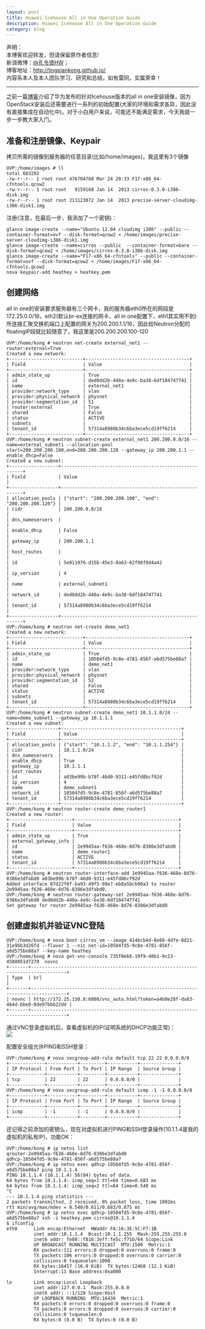 ```yaml
---
layout: post
title: Huawei Icehouse All in One Operation Guide
description: Huawei Icehouse All in One Operation Guide
category: blog
---
```


声明：  
本博客欢迎转发，但请保留原作者信息!  
新浪微博：[@孔令贤HW](http://weibo.com/lingxiankong)；   
博客地址：<http://lingxiankong.github.io/>  
内容系本人及本人团队学习、研究和总结，如有雷同，实属荣幸！

----------------

之前一篇[博客](http://lingxiankong.github.io/blog/2014/04/29/openstack-icehouse-allinone/)介绍了华为发布的针对Icehouse版本的all in one安装镜像，因为OpenStack安装后还需要进行一系列的初始配置(大家的环境和需求各异，因此没有直接集成在自动化中)。对于小白用户来说，可能还不能满足需求，今天我就一步一步教大家入门。

## 准备和注册镜像、Keypair  
拷贝所需的镜像到服务器的任意目录(比如/home/images)，我这里有3个镜像

    UVP:/home/images # ll
    total 683292
    -rw-r--r-- 1 root root 476704768 Mar 24 20:33 F17-x86_64-cfntools.qcow2
    -rw-r--r-- 1 root root   9159168 Jan 14  2013 cirros-0.3.0-i386-disk.img
    -rw-r--r-- 1 root root 213123072 Jan 14  2013 precise-server-cloudimg-i386-disk1.img
    
注册(注意，在最后一步，我添加了一个密钥)：

    glance image-create --name="Ubuntu 12.04 cloudimg i386" --public --container-format=ovf --disk-format=qcow2 < /home/images/precise-server-cloudimg-i386-disk1.img
    glance image-create --name=cirros --public  --container-format=bare --disk-format=qcow2 < /home/images/cirros-0.3.0-i386-disk.img
    glance image-create --name="F17-x86_64-cfntools" --public --container-format=ovf --disk-format=qcow2 < /home/images/F17-x86_64-cfntools.qcow2
    nova keypair-add heathey > heatkey.pem
    
## 创建网络  
all in one的安装要求服务器有三个网卡，我的服务器eth0所在的网段是172.25.0.0/16，eth2(默认br-ex连接的网卡，all in one配置下，eth1其实用不到)所连接汇聚交换机端口上配置的网关为200.200.1.1/16，因此给Neutron分配的floatingIP段就比较随意了，我这里是200.200.200.100-120

    UVP:/home/kong # neutron net-create external_net1 --router:external=True
    Created a new network:
    +---------------------------+--------------------------------------+
    | Field                     | Value                                |
    +---------------------------+--------------------------------------+
    | admin_state_up            | True                                 |
    | id                        | ded0dd2b-440a-4e9c-ba38-6df184747741 |
    | name                      | external_net1                        |
    | provider:network_type     | vlan                                 |
    | provider:physical_network | physnet                              |
    | provider:segmentation_id  | 51                                   |
    | router:external           | True                                 |
    | shared                    | False                                |
    | status                    | ACTIVE                               |
    | subnets                   |                                      |
    | tenant_id                 | 57314a8980b34c6ba3ece5cd19ff6214     |
    +---------------------------+--------------------------------------+
    UVP:/home/kong # neutron subnet-create external_net1 200.200.0.0/16 --name=external_subnet1 --allocation-pool start=200.200.200.100,end=200.200.200.120 --gateway_ip 200.200.1.1 --enable_dhcp=False
    Created a new subnet:
    +------------------+--------------------------------------------------------+
    | Field            | Value                                                  |
    +------------------+--------------------------------------------------------+
    | allocation_pools | {"start": "200.200.200.100", "end": "200.200.200.120"} |
    | cidr             | 200.200.0.0/16                                         |
    | dns_nameservers  |                                                        |
    | enable_dhcp      | False                                                  |
    | gateway_ip       | 200.200.1.1                                            |
    | host_routes      |                                                        |
    | id               | 5e011976-d15b-45e3-8a63-62f98f8d4a42                   |
    | ip_version       | 4                                                      |
    | name             | external_subnet1                                       |
    | network_id       | ded0dd2b-440a-4e9c-ba38-6df184747741                   |
    | tenant_id        | 57314a8980b34c6ba3ece5cd19ff6214                       |
    +------------------+--------------------------------------------------------+
    UVP:/home/kong # neutron net-create demo_net1
    Created a new network:
    +---------------------------+--------------------------------------+
    | Field                     | Value                                |
    +---------------------------+--------------------------------------+
    | admin_state_up            | True                                 |
    | id                        | 10504fd5-9c8e-4781-856f-a6d575be88a7 |
    | name                      | demo_net1                            |
    | provider:network_type     | vlan                                 |
    | provider:physical_network | physnet                              |
    | provider:segmentation_id  | 52                                   |
    | shared                    | False                                |
    | status                    | ACTIVE                               |
    | subnets                   |                                      |
    | tenant_id                 | 57314a8980b34c6ba3ece5cd19ff6214     |
    +---------------------------+--------------------------------------+
    UVP:/home/kong # neutron subnet-create demo_net1 10.1.1.0/24 --name=demo_subnet1 --gateway_ip 10.1.1.1
    Created a new subnet:
    +------------------+--------------------------------------------+
    | Field            | Value                                      |
    +------------------+--------------------------------------------+
    | allocation_pools | {"start": "10.1.1.2", "end": "10.1.1.254"} |
    | cidr             | 10.1.1.0/24                                |
    | dns_nameservers  |                                            |
    | enable_dhcp      | True                                       |
    | gateway_ip       | 10.1.1.1                                   |
    | host_routes      |                                            |
    | id               | a03be99b-b78f-46d0-9311-e45fd8bcf92d       |
    | ip_version       | 4                                          |
    | name             | demo_subnet1                               |
    | network_id       | 10504fd5-9c8e-4781-856f-a6d575be88a7       |
    | tenant_id        | 57314a8980b34c6ba3ece5cd19ff6214           |
    +------------------+--------------------------------------------+
    UVP:/home/kong # neutron router-create demo_router1
    Created a new router:
    +-----------------------+--------------------------------------+
    | Field                 | Value                                |
    +-----------------------+--------------------------------------+
    | admin_state_up        | True                                 |
    | external_gateway_info |                                      |
    | id                    | 2e9945aa-f636-468e-8d76-8386e3dfabd0 |
    | name                  | demo_router1                         |
    | status                | ACTIVE                               |
    | tenant_id             | 57314a8980b34c6ba3ece5cd19ff6214     |
    +-----------------------+--------------------------------------+
    UVP:/home/kong # neutron router-interface-add 2e9945aa-f636-468e-8d76-8386e3dfabd0 a03be99b-b78f-46d0-9311-e45fd8bcf92d
    Added interface 87d22f0f-ba93-49f5-99e7-eb8a5bcb90a3 to router 2e9945aa-f636-468e-8d76-8386e3dfabd0.
    UVP:/home/kong # neutron router-gateway-set 2e9945aa-f636-468e-8d76-8386e3dfabd0 ded0dd2b-440a-4e9c-ba38-6df184747741
    Set gateway for router 2e9945aa-f636-468e-8d76-8386e3dfabd0
    
## 创建虚拟机并验证VNC登陆  

    UVP:/home/kong # nova boot cirros_vm --image 414bcb4d-8e68-4dfe-8d21-31e9bb3d26fd --flavor 1 --nic net-id=10504fd5-9c8e-4781-856f-a6d575be88a7 --key-name heathey
    UVP:/home/kong # nova get-vnc-console 735f0e66-19f9-40b1-9c13-4588051d7270  novnc
    +-------+-----------------------------------------------------------------------------------+
    | Type  | Url                                                                               |
    +-------+-----------------------------------------------------------------------------------+
    | novnc | http://172.25.150.8:6080/vnc_auto.html?token=a4b0e28f-da83-464d-bbe0-0de97bbb22dd |
    +-------+-----------------------------------------------------------------------------------+

通过VNC登录虚拟机后，查看虚拟机的IP(证明系统的DHCP功能正常)：  
![](/images/2014-05-12-huawei-allinone-operation-guide/1.png)  

配置安全组允许PING和SSH登录：

    UVP:/home/kong # nova secgroup-add-rule default tcp 22 22 0.0.0.0/0
    +-------------+-----------+---------+-----------+--------------+
    | IP Protocol | From Port | To Port | IP Range  | Source Group |
    +-------------+-----------+---------+-----------+--------------+
    | tcp         | 22        | 22      | 0.0.0.0/0 |              |
    +-------------+-----------+---------+-----------+--------------+
    UVP:/home/kong # nova secgroup-add-rule default icmp -1 -1 0.0.0.0/0
    +-------------+-----------+---------+-----------+--------------+
    | IP Protocol | From Port | To Port | IP Range  | Source Group |
    +-------------+-----------+---------+-----------+--------------+
    | icmp        | -1        | -1      | 0.0.0.0/0 |              |
    +-------------+-----------+---------+-----------+--------------+
    
还记得之前添加的密钥么，现在对虚拟机进行PING和SSH登录操作(10.1.1.4是我的虚拟机的私有IP)，功能OK：

    UVP:/home/kong # ip netns list
    qrouter-2e9945aa-f636-468e-8d76-8386e3dfabd0
    qdhcp-10504fd5-9c8e-4781-856f-a6d575be88a7
    UVP:/home/kong # ip netns exec qdhcp-10504fd5-9c8e-4781-856f-a6d575be88a7 ping 10.1.1.4
    PING 10.1.1.4 (10.1.1.4) 56(84) bytes of data.
    64 bytes from 10.1.1.4: icmp_seq=1 ttl=64 time=0.683 ms
    64 bytes from 10.1.1.4: icmp_seq=2 ttl=64 time=0.540 ms
    ^C
    --- 10.1.1.4 ping statistics ---
    2 packets transmitted, 2 received, 0% packet loss, time 1002ms
    rtt min/avg/max/mdev = 0.540/0.611/0.683/0.075 ms
    UVP:/home/kong # ip netns exec qdhcp-10504fd5-9c8e-4781-856f-a6d575be88a7 ssh -i heatkey.pem cirros@10.1.1.4
    $ ifconfig
    eth0      Link encap:Ethernet  HWaddr FA:16:3E:5C:F7:1B  
              inet addr:10.1.1.4  Bcast:10.1.1.255  Mask:255.255.255.0
              inet6 addr: fe80::f816:3eff:fe5c:f71b/64 Scope:Link
              UP BROADCAST RUNNING MULTICAST  MTU:1500  Metric:1
              RX packets:111 errors:0 dropped:0 overruns:0 frame:0
              TX packets:106 errors:0 dropped:0 overruns:0 carrier:0
              collisions:0 txqueuelen:1000 
              RX bytes:16457 (16.0 KiB)  TX bytes:12468 (12.1 KiB)
              Interrupt:11 Base address:0xa000 
    
    lo        Link encap:Local Loopback  
              inet addr:127.0.0.1  Mask:255.0.0.0
              inet6 addr: ::1/128 Scope:Host
              UP LOOPBACK RUNNING  MTU:16436  Metric:1
              RX packets:0 errors:0 dropped:0 overruns:0 frame:0
              TX packets:0 errors:0 dropped:0 overruns:0 carrier:0
              collisions:0 txqueuelen:0 
              RX bytes:0 (0.0 B)  TX bytes:0 (0.0 B)


